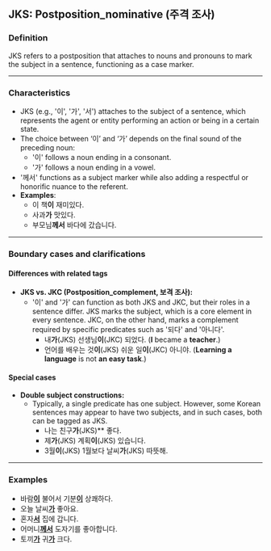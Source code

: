 ## JKS: Postposition_nominative (주격 조사)

### Definition
JKS refers to a postposition that attaches to nouns and pronouns to mark the subject in a sentence, functioning as a case marker.

---

### Characteristics
- JKS (e.g., '이', '가', '서') attaches to the subject of a sentence, which represents the agent or entity performing an action or being in a certain state.
- The choice between ‘이’ and ‘가’ depends on the final sound of the preceding noun:  
  - '이' follows a noun ending in a consonant.
  - '가' follows a noun ending in a vowel.
- '께서' functions as a subject marker while also adding a respectful or honorific nuance to the referent.
- **Examples**:  
  - 이 책**이** 재미있다.
  - 사과**가** 맛있다.
  - 부모님**께서** 바다에 갔습니다.

---

### Boundary cases and clarifications

#### Differences with related tags  
- **JKS vs. JKC (Postposition_complement, 보격 조사):**  
  - '이' and '가' can function as both JKS and JKC, but their roles in a sentence differ. JKS marks the subject, which is a core element in every sentence. JKC, on the other hand, marks a complement required by specific predicates such as '되다' and '아니다'.
    - 내**가**(JKS) 선생님**이**(JKC) 되었다. (**I** became a **teacher**.)  
    - 언어를 배우는 것**이**(JKS) 쉬운 일**이**(JKC) 아니야. (**Learning a language** is not **an easy task**.)  

#### Special cases  
- **Double subject constructions:**  
  - Typically, a single predicate has one subject. However, some Korean sentences may appear to have two subjects, and in such cases, both can be tagged as JKS.
    - 나는 친구**가**(JKS)** 좋다.
    - 제**가**(JKS) 계획**이**(JKS) 있습니다. 
    - 3월**이**(JKS) 1월보다 날씨**가**(JKS) 따뜻해.

---

### Examples
- 바람<ins>**이**</ins> 불어서 기분<ins>**이**</ins> 상쾌하다.  
- 오늘 날씨<ins>**가**</ins> 좋아요.  
- 혼자<ins>**서**</ins> 집에 갑니다.  
- 어머니<ins>**께서**</ins> 도자기를 좋아합니다.  
- 토끼<ins>**가**</ins> 귀<ins>**가**</ins> 크다.  
